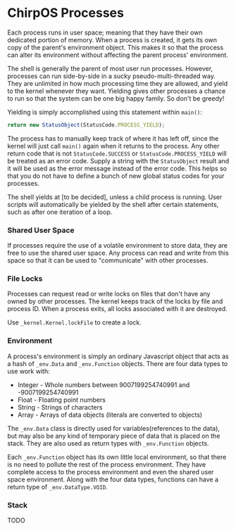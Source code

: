 # ChirpOS Processes #

Each process runs in user space; meaning that they have their own dedicated
portion of memory. When a process is created, it gets its own copy of the
parent's environment object. This makes it so that the process can alter
its environment without affecting the parent process' environment.

The shell is generally the parent of most user run processes. However, processes
can run side-by-side in a sucky pseudo-multi-threaded way. They are unlimited in
how much processing time they are allowed, and yield to the kernel whenever they
want. Yielding gives other processes a chance to run so that the system can be
one big happy family. So don't be greedy!

Yielding is simply accomplished using this statement within `main()`:
```javascript
return new StatusObject(StatusCode.PROCESS_YIELD);
```
The process has to manually keep track of where it has left off, since the
kernel will just call `main()` again when it returns to the process. Any other
return code that is not `StatusCode.SUCCESS` or `StatusCode.PROCESS_YIELD` will
be treated as an error code. Supply a string with the `StatusObject` result and
it will be used as the error message instead of the error code. This helps so
that you do not have to define a bunch of new global status codes for your
processes.

The shell yields at [to be decided], unless a child process is running. User
scripts will automatically be yielded by the shell after certain statements,
such as after one iteration of a loop.

### Shared User Space ###

If processes require the use of a volatile environment to store data, they are
free to use the shared user space. Any process can read and write from this
space so that it can be used to "communicate" with other processes.

### File Locks ###

Processes can request read or write locks on files that don't have any owned by
other processes. The kernel keeps track of the locks by file and process ID.
When a process exits, all locks associated with it are destroyed.

Use `_kernel.Kernel.lockFile` to create a lock.

### Environment ###

A process's environment is simply an ordinary Javascript object that acts as a
hash of `_env.Data` and `_env.Function` objects. There are four data types to
use work with:
+ Integer - Whole numbers between 9007199254740991 and -9007199254740991
+ Float   - Floating point numbers
+ String  - Strings of characters
+ Array   - Arrays of data objects (literals are converted to objects)

The `_env.Data` class is directly used for variables(references to the data), but
may also be any kind of temporary piece of data that is placed on the stack.
They are also used as return types with `_env.Function` objects.

Each `_env.Function` object has its own little local environment, so that there
is no need to pollute the rest of the process environment. They have complete
access to the process environment and even the shared user space environment.
Along with the four data types, functions can have a return type of
`_env.DataType.VOID`.

### Stack ###

TODO
